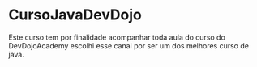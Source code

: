 # CursoJavaDevDojo
Este curso tem por finalidade acompanhar toda aula do curso do  DevDojoAcademy escolhi esse canal por ser um dos melhores curso de java. 

